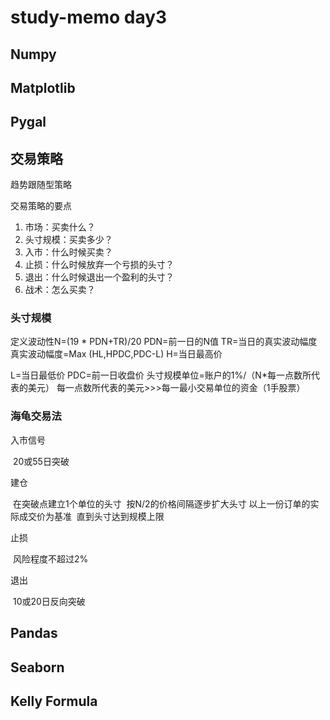 # study-memo day3

## Numpy

## Matplotlib

## Pygal

## 交易策略

趋势跟随型策略

交易策略的要点

1. 市场：买卖什么？
2. 头寸规模：买卖多少？
3. 入市：什么时候买卖？
4. 止损：什么时候放弃一个亏损的头寸？
5. 退出：什么时候退出一个盈利的头寸？
6. 战术：怎么买卖？

### 头寸规模

定义波动性N=(19 * PDN+TR)/20
PDN=前一日的N值
TR=当日的真实波动幅度
真实波动幅度=Max (HL,HPDC,PDC-L)
H=当日最高价 

L=当日最低价
PDC=前一日收盘价
头寸规模单位=账户的1%/（N*每一点数所代表的美元）
每一点数所代表的美元>>>每一最小交易单位的资金（1手股票）

### 海龟交易法

入市信号

​	20或55日突破

建仓

​	在突破点建立1个单位的头寸
​	按N/2的价格间隔逐步扩大头寸
​	以上一份订单的实际成交价为基准
​	直到头寸达到规模上限

止损

​	风险程度不超过2%

退出

​	10或20日反向突破



## Pandas

## Seaborn

## Kelly Formula

